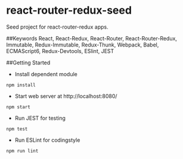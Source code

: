 # react-router-redux-seed
Seed project for react-router-redux apps. 

##Keywords 
React,
React-Redux,
React-Router,
React-Router-Redux,
Immutable,
Redux-Immutable,
Redux-Thunk,
Webpack,
Babel, 
ECMAScript6, 
Redux-Devtools,
ESlint,
JEST

##Getting Started
* Install dependent module

```shell
npm install
```

* Start web server at http://localhost:8080/

```shell
npm start
```

* Run JEST for testing

```none
npm test
```

* Run ESLint for codingstyle

```shell
npm run lint
```
